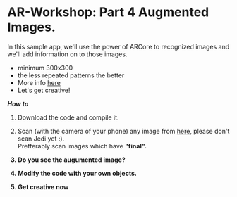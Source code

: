 # AR-Workshop:  Part 4 Augmented Images.
In this sample app, we'll use the power of ARCore to recognized images and we'll add information on to those images.<br/> 
- minimum 300x300
- the less repeated patterns the better
- More info [here](https://developers.google.com/ar/develop/unity/augmented-images/)
- Let's get creative!

***How to***
1. Download the code and compile it.  

2. Scan (with the camera of your phone) any image from [here](https://github.com/edward-sentongo/AR-Workshop-Augumented-Images/tree/master/ImagesToPrintOrScan), please don't scan Jedi yet :).  
Prefferably scan images which have <strong>"final"<strong/>.   

3. Do you see the augumented image?  

4. Modify the code with your own objects.

5. Get creative now



